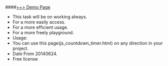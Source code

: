 ####[++> Demo Page](http://channely.github.io/js_countdown_timer)

- This task will be on working always.
- For a more easily access.
- For a more efficient usage.
- For a more freely playground.
- Usage:
- You can use this page(js_countdown_timer.html) on any direction in your project.
- Date From 20140624.
- Free license
